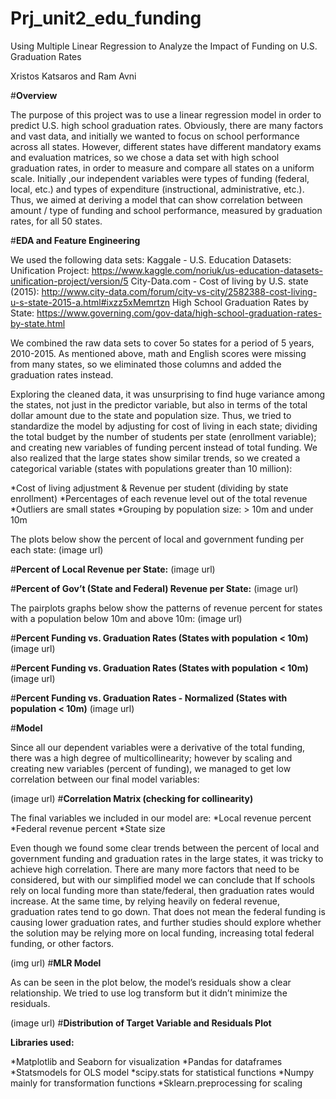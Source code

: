 # Prj_unit2_edu_funding
Using Multiple Linear Regression to Analyze the Impact of Funding on U.S. Graduation Rates

Xristos Katsaros and Ram Avni



#**Overview**

The purpose of this project was to use a linear regression model in order to predict U.S. high school graduation rates. Obviously, there are many factors and vast data, and initially we wanted to focus on school performance across all states. However, different states have different mandatory exams and evaluation matrices, so we chose a data set with high school graduation rates, in order to measure and compare all states on a uniform scale. Initially ,our independent variables were types of funding (federal, local, etc.) and types of expenditure (instructional, administrative, etc.). Thus, we aimed at deriving a model that can show correlation between amount / type of funding and school performance, measured by graduation rates, for all 50 states.



#**EDA and Feature Engineering**

We used the following data sets:
Kaggale - U.S. Education Datasets: Unification Project:
https://www.kaggle.com/noriuk/us-education-datasets-unification-project/version/5
City-Data.com - Cost of living by U.S. state (2015):
http://www.city-data.com/forum/city-vs-city/2582388-cost-living-u-s-state-2015-a.html#ixzz5xMemrtzn
High School Graduation Rates by State:
https://www.governing.com/gov-data/high-school-graduation-rates-by-state.html


We combined the raw data sets to cover 5o states for a period of 5 years, 2010-2015. As mentioned above, math and English scores were missing from many states, so we eliminated those columns and added the graduation rates instead. 


Exploring the cleaned data, it was unsurprising to find huge variance among the states, not just in the predictor variable, but also in terms of the total dollar amount due to the state and population size. Thus, we tried to standardize the model by adjusting for cost of living in each state; dividing the total budget by the number of students per state (enrollment variable); and creating new variables of funding percent instead of total funding. We also realized that the large states show similar trends, so we created a categorical variable (states with populations greater than 10 million):

  *Cost of living adjustment & Revenue per student (dividing by state enrollment)
  *Percentages of each revenue level out of the total revenue 
  *Outliers are small states
  *Grouping by population size: > 10m and under 10m

The plots below show the percent of local and government funding per each state:
(image url)

#**Percent of Local Revenue per State:**
(image url)

#**Percent of Gov’t (State and Federal) Revenue per State:**
(image url)

The pairplots graphs below show the patterns of revenue percent for states with a population below 10m and above 10m:
(image url)

#**Percent Funding vs. Graduation Rates (States with population < 10m)**
(image url)

#**Percent Funding vs. Graduation Rates (States with population < 10m)**
(image url)

#**Percent Funding vs. Graduation Rates - Normalized (States with population < 10m)**
(image url)

#**Model**

Since all our dependent variables were a derivative of the total funding, there was a high degree of multicollinearity; however by scaling and creating new variables (percent of funding), we managed to get low correlation between our final model variables:

(image url)
#**Correlation Matrix (checking for collinearity)**

The final variables we included in our model are:
  *Local revenue percent
  *Federal revenue percent
  *State size
  
Even though we found some clear trends between the percent of local and government funding and graduation rates in the large states, it was tricky to achieve high correlation. There are many more factors that need to be considered, but with our simplified model we can conclude that If schools rely on local funding more than state/federal, then graduation rates would increase. At the same time, by relying heavily on federal revenue, graduation rates tend to go down. That does not mean the federal funding is causing lower graduation rates, and further studies should explore whether the solution may be relying more on local funding, increasing total federal funding, or other factors.

(img url)
#**MLR Model**

As can be seen in the plot below, the model’s residuals show a clear relationship. We tried to use log transform but it didn’t minimize the residuals.

(image url)
#**Distribution of Target Variable and Residuals Plot**

**Libraries used:**

  *Matplotlib and Seaborn for visualization
  *Pandas for dataframes
  *Statsmodels for OLS model
  *scipy.stats for statistical functions
  *Numpy mainly for transformation functions
  *Sklearn.preprocessing for scaling
